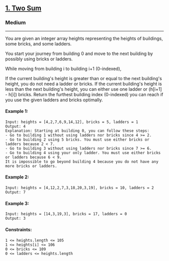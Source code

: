 [1. Two Sum](https://leetcode.com/problems/two-sum/)
---------------------------------------------------------------------------------------------------------------------------------------------

### Medium
---------------------------------------------------------------------------------------------------------------------------------------------

You are given an integer array heights representing the heights of buildings, some bricks, and some ladders.

You start your journey from building 0 and move to the next building by possibly using bricks or ladders.

While moving from building i to building i+1 (0-indexed),

If the current building's height is greater than or equal to the next building's height, you do not need a ladder or bricks.
If the current building's height is less than the next building's height, you can either use one ladder or (h[i+1] - h[i]) bricks.
Return the furthest building index (0-indexed) you can reach if you use the given ladders and bricks optimally.

#### Example 1:

```
Input: heights = [4,2,7,6,9,14,12], bricks = 5, ladders = 1
Output: 4
Explanation: Starting at building 0, you can follow these steps:
- Go to building 1 without using ladders nor bricks since 4 >= 2.
- Go to building 2 using 5 bricks. You must use either bricks or ladders because 2 < 7.
- Go to building 3 without using ladders nor bricks since 7 >= 6.
- Go to building 4 using your only ladder. You must use either bricks or ladders because 6 < 9.
It is impossible to go beyond building 4 because you do not have any more bricks or ladders.
```
#### Example 2:
```
Input: heights = [4,12,2,7,3,18,20,3,19], bricks = 10, ladders = 2
Output: 7
```
#### Example 3:
```
Input: heights = [14,3,19,3], bricks = 17, ladders = 0
Output: 3
``` 
#### Constraints:
```
1 <= heights.length <= 105
1 <= heights[i] <= 106
0 <= bricks <= 109
0 <= ladders <= heights.length
```
